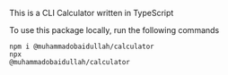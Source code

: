This is a CLI Calculator written in TypeScript

To use this package locally, run the following commands

<code>npm i @muhammadobaidullah/calculator</code>
</br>
<code>npx @muhammadobaidullah/calculator</code>
